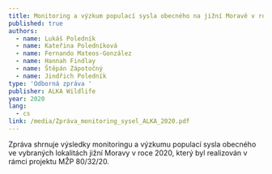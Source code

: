 ```yaml
---
title: Monitoring a výzkum populací sysla obecného na jižní Moravě v roce 2020
published: true
authors:
  - name: Lukáš Poledník
  - name: Kateřina Poledníková
  - name: Fernando Mateos-González
  - name: Hannah Findlay
  - name: Štěpán Zápotočný
  - name: Jindřich Poledník
type: 'Odborná zpráva '
publisher: ALKA Wildlife
year: 2020
lang:
  - cs
link: /media/Zpráva_monitoring_sysel_ALKA_2020.pdf
---
```

Zpráva shrnuje výsledky monitoringu a výzkumu populací sysla obecného ve vybraných lokalitách jižní Moravy v roce 2020, který byl realizován v rámci projektu MŽP 80/32/20.
